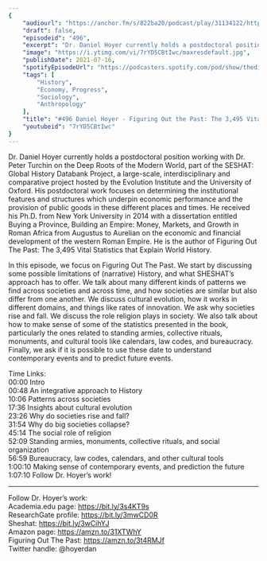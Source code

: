 ```yaml
---
{
	"audiourl": "https://anchor.fm/s/822ba20/podcast/play/31134122/https%3A%2F%2Fd3ctxlq1ktw2nl.cloudfront.net%2Fstaging%2F2021-3-10%2Fc7bd8e04-75fb-a776-b134-d6e57be4b0ce.m4a",
	"draft": false,
	"episodeid": "496",
	"excerpt": "Dr. Daniel Hoyer currently holds a postdoctoral position working with Dr. Peter Turchin on the Deep Roots of the Modern World, part of the SESHAT: Global History Databank Project, a large-scale, interdisciplinary and comparative project hosted by the Evolution Institute and the University of Oxford. His postdoctoral work focuses on determining the institutional features and structures which underpin economic performance and the provision of public goods in these different places and times. He received his Ph.D. from New York University in 2014 with a dissertation entitled Buying a Province, Building an Empire: Money, Markets, and Growth in Roman Africa from Augustus to Aurelian on the economic and financial development of the western Roman Empire. He is the author of Figuring Out The Past: The 3,495 Vital Statistics that Explain World History.",
	"image": "https://i.ytimg.com/vi/7rYD5CBtIwc/maxresdefault.jpg",
	"publishDate": 2021-07-16,
	"spotifyEpisodeUrl": "https://podcasters.spotify.com/pod/show/thedissenter/episodes/496-Daniel-Hoyer---Figuring-Out-the-Past-The-3-495-Vital-Statistics-that-Explain-World-History-eukkva",
	"tags": [
		"History",
		"Economy, Progress",
		"Sociology",
		"Anthropology"
	],
	"title": "#496 Daniel Hoyer - Figuring Out the Past: The 3,495 Vital Statistics that Explain World History",
	"youtubeid": "7rYD5CBtIwc"
}
---
```

Dr. Daniel Hoyer currently holds a postdoctoral position working with Dr. Peter Turchin on the Deep Roots of the Modern World, part of the SESHAT: Global History Databank Project, a large-scale, interdisciplinary and comparative project hosted by the Evolution Institute and the University of Oxford. His postdoctoral work focuses on determining the institutional features and structures which underpin economic performance and the provision of public goods in these different places and times. He received his Ph.D. from New York University in 2014 with a dissertation entitled Buying a Province, Building an Empire: Money, Markets, and Growth in Roman Africa from Augustus to Aurelian on the economic and financial development of the western Roman Empire. He is the author of Figuring Out The Past: The 3,495 Vital Statistics that Explain World History.

In this episode, we focus on Figuring Out The Past. We start by discussing some possible limitations of (narrative) History, and what SHESHAT’s approach has to offer. We talk about many different kinds of patterns we find across societies and across time, and how societies are similar but also differ from one another. We discuss cultural evolution, how it works in different domains, and things like rates of innovation. We ask why societies rise and fall. We discuss the role religion plays in society. We also talk about how to make sense of some of the statistics presented in the book, particularly the ones related to standing armies, collective rituals, monuments, and cultural tools like calendars, law codes, and bureaucracy. Finally, we ask if it is possible to use these date to understand contemporary events and to predict future events.

Time Links:  
<time>00:00</time> Intro  
<time>00:48</time> An integrative approach to History  
<time>10:06</time> Patterns across societies  
<time>17:36</time> Insights about cultural evolution  
<time>23:26</time> Why do societies rise and fall?  
<time>31:54</time> Why do big societies collapse?  
<time>45:14</time> The social role of religion  
<time>52:09</time> Standing armies, monuments, collective rituals, and social organization  
<time>56:59</time> Bureaucracy, law codes, calendars, and other cultural tools  
<time>1:00:10</time> Making sense of contemporary events, and prediction the future  
<time>1:07:10</time> Follow Dr. Hoyer’s work!

---

Follow Dr. Hoyer’s work:  
Academia.edu page: https://bit.ly/3s4KT9s  
ResearchGate profile: https://bit.ly/3mwCD0R  
Sheshat: https://bit.ly/3wCihYJ  
Amazon page: https://amzn.to/31XTWhY  
Figuring Out The Past: https://amzn.to/3t4RMJf  
Twitter handle: @hoyerdan
